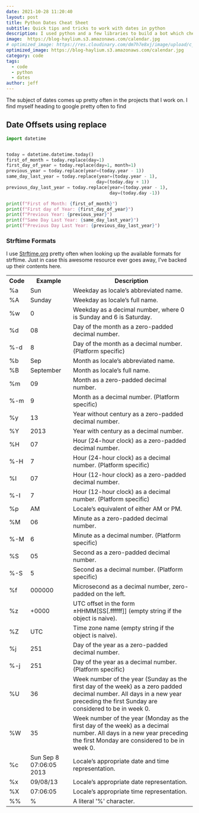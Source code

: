 ```yaml
---
date: 2021-10-28 11:20:40
layout: post
title: Python Dates Cheat Sheet
subtitle: Quick tips and tricks to work with dates in python
description: I used python and a few libraries to build a bot which checks to see if my favorite brand of shoes are on sale in my size.
image:  https://blog-haylium.s3.amazonaws.com/calendar.jpg
# optimized_image: https://res.cloudinary.com/dm7h7e8xj/image/upload/c_scale,w_380/v1506079212/jekflix-capa_vfhuzh.png
optimized_image: https://blog-haylium.s3.amazonaws.com/calendar.jpg
category: code
tags:
  - code
  - python
  - dates
author: jeff
---
```


The subject of dates comes up pretty often in the projects that I work on. I find myself heading to google pretty often to find 


## Date Offsets using replace
```python
import datetime


today = datetime.datetime.today()
first_of_month = today.replace(day=1)
first_day_of_year = today.replace(day=1, month=1)
previous_year = today.replace(year=(today.year - 1))
same_day_last_year = today.replace(year=(today.year - 1),
                                  day=(today.day + 1))
previous_day_last_year = today.replace(year=(today.year - 1),
                                       day=(today.day -1))

print(f"First of Month: {first_of_month}")
print(f"First day of Year: {first_day_of_year}")
print(f"Previous Year: {previous_year}")
print(f"Same Day Last Year: {same_day_last_year}")
print(f"Previous Day Last Year: {previous_day_last_year}")
```

### Strftime Formats
I use <a href="https://strftime.org/">Strftime.org</a> pretty often when looking up the available formats for strftime. Just in case this awesome resource ever goes away, I've backed up their contents here.

<table>
<tr><th>Code </th><th>Example </th><th>Description</th></tr>
<tr><td>%a </td><td>Sun </td><td>Weekday as locale’s abbreviated name.</td></tr>
<tr><td>%A </td><td>Sunday </td><td>Weekday as locale’s full name.</td></tr>
<tr><td>%w </td><td>0 </td><td>Weekday as a decimal number, where 0 is Sunday and 6 is Saturday.</td></tr>
<tr><td>%d </td><td>08 </td><td>Day of the month as a zero-padded decimal number.</td></tr>
<tr><td>%-d </td><td>8 </td><td>Day of the month as a decimal number. (Platform specific)</td></tr>
<tr><td>%b </td><td>Sep </td><td>Month as locale’s abbreviated name.</td></tr>
<tr><td>%B </td><td>September </td><td>Month as locale’s full name.</td></tr>
<tr><td>%m </td><td>09 </td><td>Month as a zero-padded decimal number.</td></tr>
<tr><td>%-m </td><td>9 </td><td>Month as a decimal number. (Platform specific)</td></tr>
<tr><td>%y </td><td>13 </td><td>Year without century as a zero-padded decimal number.</td></tr>
<tr><td>%Y </td><td>2013 </td><td>Year with century as a decimal number.</td></tr>
<tr><td>%H </td><td>07 </td><td>Hour (24-hour clock) as a zero-padded decimal number.</td></tr>
<tr><td>%-H </td><td>7 </td><td>Hour (24-hour clock) as a decimal number. (Platform specific)</td></tr>
<tr><td>%I </td><td>07 </td><td>Hour (12-hour clock) as a zero-padded decimal number.</td></tr>
<tr><td>%-I </td><td>7 </td><td>Hour (12-hour clock) as a decimal number. (Platform specific)</td></tr>
<tr><td>%p </td><td>AM </td><td>Locale’s equivalent of either AM or PM.</td></tr>
<tr><td>%M </td><td>06 </td><td>Minute as a zero-padded decimal number.</td></tr>
<tr><td>%-M </td><td>6 </td><td>Minute as a decimal number. (Platform specific)</td></tr>
<tr><td>%S </td><td>05 </td><td>Second as a zero-padded decimal number.</td></tr>
<tr><td>%-S </td><td>5 </td><td>Second as a decimal number. (Platform specific)</td></tr>
<tr><td>%f </td><td>000000 </td><td>Microsecond as a decimal number, zero-padded on the left.</td></tr>
<tr><td>%z </td><td>+0000 </td><td>UTC offset in the form ±HHMM[SS[.ffffff]] (empty string if the object is naive).</td></tr>
<tr><td>%Z </td><td>UTC </td><td>Time zone name (empty string if the object is naive).</td></tr>
<tr><td>%j </td><td>251 </td><td>Day of the year as a zero-padded decimal number.</td></tr>
<tr><td>%-j </td><td>251 </td><td>Day of the year as a decimal number. (Platform specific)</td></tr>
<tr><td>%U </td><td>36 </td><td>Week number of the year (Sunday as the first day of the week) as a zero padded decimal number. All days in a new year preceding the first Sunday are considered to be in week 0.</td></tr>
<tr><td>%W </td><td>35 </td><td>Week number of the year (Monday as the first day of the week) as a decimal number. All days in a new year preceding the first Monday are considered to be in week 0.</td></tr>
<tr><td>%c </td><td>Sun Sep 8 07:06:05 2013 </td><td>Locale’s appropriate date and time representation.</td></tr>
<tr><td>%x </td><td>09/08/13 </td><td>Locale’s appropriate date representation.</td></tr>
<tr><td>%X </td><td>07:06:05 </td><td>Locale’s appropriate time representation.</td></tr>
<tr><td>%% </td><td>% </td><td>A literal '%' character.</td></tr>
</table>



